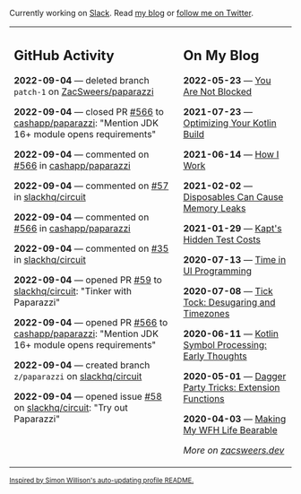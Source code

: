 Currently working on [Slack](https://slack.com/). Read [my blog](https://zacsweers.dev/) or [follow me on Twitter](https://twitter.com/ZacSweers).

<table><tr><td valign="top" width="60%">

## GitHub Activity
<!-- githubActivity starts -->
**2022-09-04** — deleted branch `patch-1` on [ZacSweers/paparazzi](https://github.com/ZacSweers/paparazzi)

**2022-09-04** — closed PR [#566](https://github.com/cashapp/paparazzi/pull/566) to [cashapp/paparazzi](https://github.com/cashapp/paparazzi): "Mention JDK 16+ module opens requirements"

**2022-09-04** — commented on [#566](https://github.com/cashapp/paparazzi/pull/566#issuecomment-1236419389) in [cashapp/paparazzi](https://github.com/cashapp/paparazzi)

**2022-09-04** — commented on [#57](https://github.com/slackhq/circuit/pull/57#issuecomment-1236418721) in [slackhq/circuit](https://github.com/slackhq/circuit)

**2022-09-04** — commented on [#566](https://github.com/cashapp/paparazzi/pull/566#issuecomment-1236401852) in [cashapp/paparazzi](https://github.com/cashapp/paparazzi)

**2022-09-04** — commented on [#35](https://github.com/slackhq/circuit/issues/35#issuecomment-1236398701) in [slackhq/circuit](https://github.com/slackhq/circuit)

**2022-09-04** — opened PR [#59](https://github.com/slackhq/circuit/pull/59) to [slackhq/circuit](https://github.com/slackhq/circuit): "Tinker with Paparazzi"

**2022-09-04** — opened PR [#566](https://github.com/cashapp/paparazzi/pull/566) to [cashapp/paparazzi](https://github.com/cashapp/paparazzi): "Mention JDK 16+ module opens requirements"

**2022-09-04** — created branch `z/paparazzi` on [slackhq/circuit](https://github.com/slackhq/circuit)

**2022-09-04** — opened issue [#58](https://github.com/slackhq/circuit/issues/58) on [slackhq/circuit](https://github.com/slackhq/circuit): "Try out Paparazzi"
<!-- githubActivity ends -->
</td><td valign="top" width="40%">

## On My Blog
<!-- blog starts -->
**2022-05-23** — [You Are Not Blocked](https://www.zacsweers.dev/you-are-not-blocked/)

**2021-07-23** — [Optimizing Your Kotlin Build](https://www.zacsweers.dev/optimizing-your-kotlin-build/)

**2021-06-14** — [How I Work](https://www.zacsweers.dev/how-i-work/)

**2021-02-02** — [Disposables Can Cause Memory Leaks](https://www.zacsweers.dev/disposables-can-cause-memory-leaks/)

**2021-01-29** — [Kapt's Hidden Test Costs](https://www.zacsweers.dev/kapts-hidden-test-costs/)

**2020-07-13** — [Time in UI Programming](https://www.zacsweers.dev/time-in-ui/)

**2020-07-08** — [Tick Tock: Desugaring and Timezones](https://www.zacsweers.dev/ticktock-desugaring-timezones/)

**2020-06-11** — [Kotlin Symbol Processing: Early Thoughts](https://www.zacsweers.dev/kotlin-symbol-processor-early-thoughts/)

**2020-05-01** — [Dagger Party Tricks: Extension Functions](https://www.zacsweers.dev/dagger-party-tricks-extension-functions/)

**2020-04-03** — [Making My WFH Life Bearable](https://www.zacsweers.dev/making-wfh-life-bearable/)
<!-- blog ends -->
_More on [zacsweers.dev](https://zacsweers.dev/)_
</td></tr></table>

<sub><a href="https://simonwillison.net/2020/Jul/10/self-updating-profile-readme/">Inspired by Simon Willison's auto-updating profile README.</a></sub>